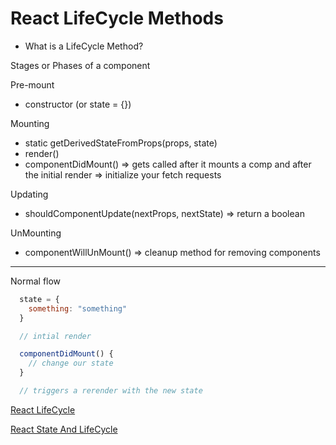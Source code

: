 # React LifeCycle Methods

- What is a LifeCycle Method?

Stages or Phases of a component

Pre-mount

- constructor (or state = {})

Mounting

- static getDerivedStateFromProps(props, state)
- render()
- componentDidMount() => gets called after it mounts a comp and after the initial render
  => initialize your fetch requests

Updating

- shouldComponentUpdate(nextProps, nextState) => return a boolean

UnMounting

- componentWillUnMount() => cleanup method for removing components

---

Normal flow

```javascript
  state = {
    something: "something"
  }

  // intial render

  componentDidMount() {
    // change our state
  }

  // triggers a rerender with the new state

```

[React LifeCycle](https://reactjs.org/docs/react-component.html)

[React State And LifeCycle](https://reactjs.org/docs/state-and-lifecycle.html)
